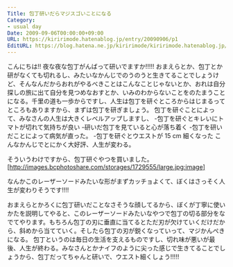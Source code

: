 ```yaml
---
Title: 包丁研いだらマジスゴいことになる
Category:
- usual day
Date: 2009-09-06T00:00:00+09:00
URL: https://kiririmode.hatenablog.jp/entry/20090906/p1
EditURL: https://blog.hatena.ne.jp/kiririmode/kiririmode.hatenablog.jp/atom/entry/8454420450078212647
---
```



こんにちは!! 夜な夜な包丁がんばって研いでますか!!!!!
おまえらとか、包丁とか研がなくても切れるし、みたいなかんじでのうのうと生きてることでしょうけど、そんなんだからおれがやるべきことはこんなことじゃないとか、おれは自分探しの旅に出て自分を見つめなおすとか、いみのわからないことをのたまうことになる。千里の道も一歩からですし、人生は包丁を研ぐところからはじまるってところもありますから、まずは包丁を研ぎましょう。
包丁を研ぐことによって、みなさんの人生は大きくレベルアップしますし、
-包丁を研ぐとキレいにトマトが切れて気持ちが良い
-研いだ包丁を見ていると心が落ち着く
-包丁を研いだことによって病気が直った。
-包丁を研ぐとウエストが 15 cm 細くなった
こんなかんじでとにかく大好評、人生が変わる。

そういうわけですから、包丁研ぐやつを買いました。
[http://images.bcphotoshare.com/storages/1729555/large.jpg:image]

なんかこのレーザーソードみたいな形がまずカッチョよくて、ぼくはさっそく人生が変わりそうです!!!!

おまえらとかろくに包丁研いだことなさそうな顔してるから、ぼくが丁寧に使いかたを説明してやると、このレーザーソードみたいなやつで包丁の切る部分をなでてやります。もちろん包丁の刃に垂直に当てるとただ刃が欠けていくだけだから、斜めから当てていく。そしたら包丁の刃が鋭くなっていって、マジかんぺきになる。
包丁というのは毎日の生活を支えるものですし、切れ味が悪いが最後、人生が終わる。みなさんとかナイフのように尖った感じで生きてることでしょうから、包丁だってちゃんと研いで、ウエスト細くしょう!!!!!
